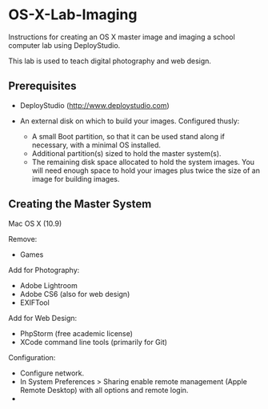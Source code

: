 OS-X-Lab-Imaging
================

Instructions for creating an OS X master image and imaging a school computer lab using DeployStudio.

This lab is used to teach digital photography and web design.

Prerequisites
-------------

* DeployStudio (http://www.deploystudio.com)

* An external disk on which to build your images. Configured thusly:
  * A small Boot partition, so that it can be used stand along if necessary, with a minimal OS installed.
  * Additional partition(s) sized to hold the master system(s).
  * The remaining disk space allocated to hold the system images. You will need enough space to hold your images plus twice the size of an image for building images.

Creating the Master System
-----------------

Mac OS X (10.9)

Remove:
* Games

Add for Photography:
* Adobe Lightroom
* Adobe CS6 (also for web design)
* EXIFTool

Add for Web Design:
* PhpStorm (free academic license)
* XCode command line tools (primarily for Git)

Configuration:
* Configure network.
* In System Preferences > Sharing enable remote management (Apple Remote Desktop) with all options and remote login.
* 
